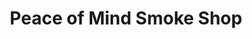 ---
title: "Peace of Mind Smoke Shop"
url: /saint-petersburg/peace-of-mind-smoke-shop/
shop: Tabak
---